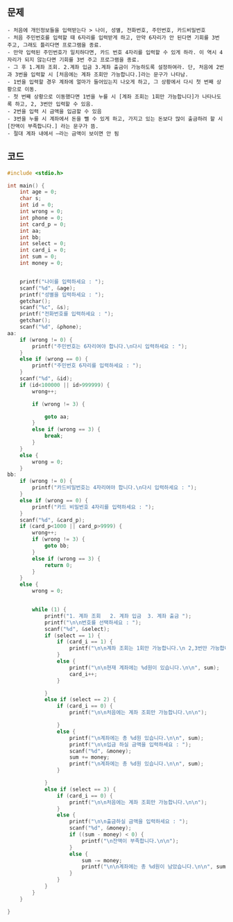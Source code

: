 ## 문제
	- 처음에 개인정보들을 입력받는다 > 나이, 성별, 전화번호, 주민번호, 카드비밀번호
	- 처음 주민번호를 입력할 때 6자리를 입력받게 하고, 만약 6자리가 안 된다면 기회를 3번 주고, 그래도 틀리다면 프로그램을 종료.
	- 만약 입력된 주민번호가 일치하다면, 카드 번호 4자리를 입력할 수 있게 하라. 이 역시 4자리가 되지 않는다면 기회를 3번 주고 프로그램을 종료.
	- 그 후 1.계좌 조회. 2.계좌 입금 3.계좌 출금이 가능하도록 설정하여라. 단, 처음에 2번과 3번을 입력할 시 [처음에는 계좌 조회만 가능합니다.]라는 문구가 나타남.
	- 1번을 입력할 경우 계좌에 얼마가 들어있는지 나오게 하고, 그 상황에서 다시 첫 번째 상황으로 이동.
	- 첫 번째 상황으로 이동했다면 1번을 누를 시 [계좌 조회는 1회만 가능합니다]가 나타나도록 하고, 2, 3번만 입력할 수 있음.
	- 2번을 입력 시 금액을 입금할 수 있음
	- 3번을 누를 시 계좌에서 돈을 뺄 수 있게 하고, 가지고 있는 돈보다 많이 출금하려 할 시 [잔액이 부족합니다.] 라는 문구가 뜸.
	- 절대 계좌 내에서 –라는 금액이 보이면 안 됨


## 코드 
```c
#include <stdio.h>

int main() {
	int age = 0;
	char s;
	int id = 0;
	int wrong = 0;
	int phone = 0;
	int card_p = 0;
	int aa;
	int bb;
	int select = 0;
	int card_i = 0;
	int sum = 0;
	int money = 0;


	printf("나이를 입력하세요 : ");
	scanf("%d", &age);
	printf("성별을 입력하세요 : ");
	getchar();
	scanf("%c", &s);
	printf("전화번호를 입력하세요 : ");
	getchar();
	scanf("%d", &phone);
aa:
	if (wrong != 0) {
		printf("주민번호는 6자리여야 합니다.\n다시 입력하세요 : ");
	}
	else if (wrong == 0) {
		printf("주민번호 6자리를 입력하세요 : ");
	}
	scanf("%d", &id);
	if (id<100000 || id>999999) {
		wrong++;

		if (wrong != 3) {

			goto aa;
		}
		else if (wrong == 3) {
			break;
		}
	}
	else {
		wrong = 0;
	}
bb:
	if (wrong != 0) {
		printf("카드비밀번호는 4자리여야 합니다.\n다시 입력하세요 : ");
	}
	else if (wrong == 0) {
		printf("카드 비밀번호 4자리를 입력하세요 : ");
	}
	scanf("%d", &card_p);
	if (card_p<1000 || card_p>9999) {
		wrong++;
		if (wrong != 3) {
			goto bb;
		}
		else if (wrong == 3) {
			return 0;
		}
	}
	else {
		wrong = 0;


		while (1) {
			printf("1. 계좌 조회   2. 계좌 입금  3. 계좌 출금 ");
			printf("\n\n번호를 선택하세요 : ");
			scanf("%d", &select);
			if (select == 1) {
				if (card_i == 1) {
					printf("\n\n계좌 조회는 1회만 가능합니다.\n 2,3번만 가능합니다.\n\n");
				}
				else {
					printf("\n\n현재 계좌에는 %d원이 있습니다.\n\n", sum);
					card_i++;
				}

			}
			else if (select == 2) {
				if (card_i == 0) {
					printf("\n\n처음에는 계좌 조회만 가능합니다.\n\n");

				}
				else {
					printf("\n계좌에는 총 %d원 있습니다.\n\n", sum);
					printf("\n\n입금 하실 금액을 입력하세요 : ");
					scanf("%d", &money);
					sum += money;
					printf("\n계좌에는 총 %d원 있습니다.\n\n", sum);
				}

			}
			else if (select == 3) {
				if (card_i == 0) {
					printf("\n\n처음에는 계좌 조회만 가능합니다.\n\n");
				}
				else {
					printf("\n\n출금하실 금액을 입력하세요 : ");
					scanf("%d", &money);
					if ((sum - money) < 0) {
						printf("\n잔액이 부족합니다.\n\n");
					}
					else {
						sum -= money;
						printf("\n\n계좌에는 총 %d원이 남았습니다.\n\n", sum);
					}
				}
			}
		}
	}

}

```
